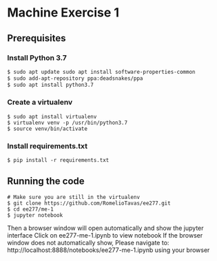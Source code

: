 # Machine Exercise 1

## Prerequisites
### Install Python 3.7
```bash
$ sudo apt update sudo apt install software-properties-common
$ sudo add-apt-repository ppa:deadsnakes/ppa
$ sudo apt install python3.7
```
### Create a virtualenv
```
$ sudo apt install virtualenv
$ virtualenv venv -p /usr/bin/python3.7
$ source venv/bin/activate
```

### Install requirements.txt
```
$ pip install -r requirements.txt
```

## Running the code
```
# Make sure you are still in the virtualenv
$ git clone https://github.com/RomelioTavas/ee277.git
$ cd ee277/me-1
$ jupyter notebook
```


Then a browser window will open automatically and show the jupyter interface
Click on ee277-me-1.ipynb to view notebook
If the browser window does not automatically show,
Please navigate to: http://localhost:8888/notebooks/ee277-me-1.ipynb using your browser
